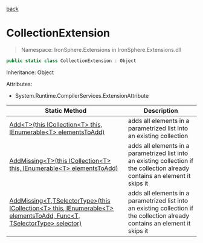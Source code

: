 ﻿[back](/IronSphere.Extensions/types)

# CollectionExtension

> Namespace: IronSphere.Extensions in  IronSphere.Extensions.dll



```csharp
public static class CollectionExtension : Object
```
Inheritance: Object



Attributes:
        
* System.Runtime.CompilerServices.ExtensionAttribute




| Static Method | Description |
| --- | --- |
| [Add&lt;T&gt;(this ICollection&lt;T&gt; this, IEnumerable&lt;T&gt; elementsToAdd)](CollectionExtension_Add-T-(ICollection-T-,IEnumerable-T-)) | adds all elements in a parametrized list into an existing collection |
| [AddMissing&lt;T&gt;(this ICollection&lt;T&gt; this, IEnumerable&lt;T&gt; elementsToAdd)](CollectionExtension_AddMissing-T-(ICollection-T-,IEnumerable-T-)) | adds all elements in a parametrized list into an existing collection if the collection already contains an element it skips it |
| [AddMissing&lt;T,TSelectorType&gt;(this ICollection&lt;T&gt; this, IEnumerable&lt;T&gt; elementsToAdd, Func&lt;T, TSelectorType&gt; selector)](CollectionExtension_AddMissing-T,TSelectorType-(ICollection-T-,IEnumerable-T-,Func-T,TSelectorType-)) | adds all elements in a parametrized list into an existing collection if the collection already contains an element it skips it |
